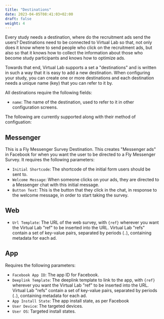 ```yaml
---
title: "Destinations"
date: 2023-04-05T08:41:03+02:00
draft: false
weight: 4
---
```


Every study needs a destination, where do the recruitment ads send the users? Destinations need to be connected to Virtual Lab so that, not only does it know where to send people who click on the recruitment ads, but also so that it knows how to collect the information about those who become study participants and knows how to optimize ads.

Towards that end, Virtual Lab supports a set a "destinations" and is written in such a way that it is easy to add a new destination. When configuring your study, you can create one or more destinations and each destination needs a unique name (key) that you can refer to it by.

All destinations require the following fields:

- `name`: The name of the destination, used to refer to it in other configuration screens.

The following are currently supported along with their method of configuation:

## Messenger

This is a Fly Messenger Survey Destination. This creates "Messenger ads" in Facebook for when you want the user to be directed to a Fly Messenger Survey. It requires the following parameters:

- `Initial Shortcode`: The shortcode of the initial form users should be sent to.
- `Welcome Message`: When someone clicks on your ads, they are directed to a Messenger chat with this initial message.
- `Button Text`: This is the button that they click in the chat, in response to the welcome message, in order to start taking the survey.

## Web

- `Url Template`: The URL of the web survey, with `{ref}` wherever you want the Virtual Lab "ref" to be inserted into the URL. Virtual Lab "refs" contain a set of key-value pairs, separated by periods (`.`), containing metadata for each ad.

## App
Requires the following parameters:

- `Facebook App ID`: The app ID for Facebook.
- `Deeplink Template`: The deeplink template to link to the app, with `{ref}` wherever you want the Virtual Lab "ref" to be inserted into the URL. Virtual Lab "refs" contain a set of key-value pairs, separated by periods (`.`), containing metadata for each ad.
- `App Install State`: The app install state, as per Facebook
- `User Device`: The targeted devices.
- `User OS`: Targeted install states.
